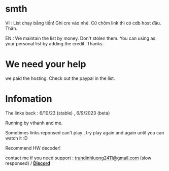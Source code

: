 # smth
VI : List chạy bằng tiền! Ghi cre vào nhé. Cứ chôm link thì có cdb host đâu. Thân.

EN : We maintain the list by money. Don't stolen them. You can using as your personal list by adding the credit. Thanks.

# We need your help
we paid the hosting. Check out the paypal in the list.

# Infomation

The links back : 6/10/23 (stable) , 6/9/2023 (beta)

Running by vthanh and me.



Sometimes links reponsed can't play , try play again and again until you can watch it :D

Recommend HW decoder!

contact me if you need support : trandinhluong2411@gmail.com (slow responsed) / **[Discord](https://lookup.guru/673447795843399690)**

